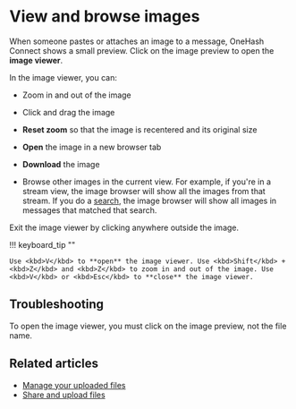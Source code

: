 # View and browse images

When someone pastes or attaches an image to a message, OneHash Connect shows a small
preview. Click on the image preview to open the **image viewer**.

In the image viewer, you can:

* Zoom in and out of the image

* Click and drag the image

* **Reset zoom** so that the image is recentered and its original size

* **Open** the image in a new browser tab

* **Download** the image

* Browse other images in the current view. For example, if you're in a
  stream view, the image browser will show all the images from that stream. If
  you do a [search](/help/search-for-messages), the image browser will show
  all images in messages that matched that search.

Exit the image viewer by clicking anywhere outside the image.

!!! keyboard_tip ""

    Use <kbd>V</kbd> to **open** the image viewer. Use <kbd>Shift</kbd> +
    <kbd>Z</kbd> and <kbd>Z</kbd> to zoom in and out of the image. Use
    <kbd>V</kbd> or <kbd>Esc</kbd> to **close** the image viewer.

## Troubleshooting

To open the image viewer, you must click on the image preview, not the file name.

## Related articles

* [Manage your uploaded files](/help/manage-your-uploaded-files)
* [Share and upload files](/help/share-and-upload-files)
